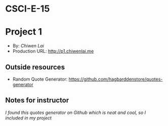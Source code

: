 # CSCI-E-15

# Project 1
+ By: *Chiwen Lai*
+ Production URL: <http://p1.chiwenlai.me>

## Outside resources
+ Random Quote Generator: <https://github.com/hagbarddenstore/quotes-generator>

## Notes for instructor
*I found this quotes generator on Github which is neat and cool, so I included in my project*
